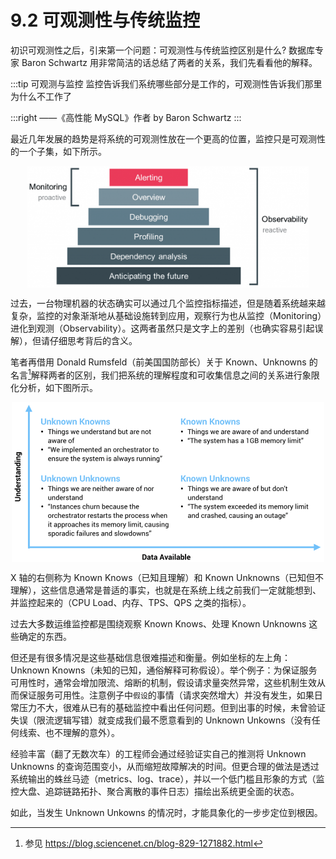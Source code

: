 # 9.2 可观测性与传统监控

初识可观测性之后，引来第一个问题：可观测性与传统监控区别是什么? 数据库专家 Baron Schwartz 用非常简洁的话总结了两者的关系，我们先看看他的解释。

:::tip 可观测与监控
监控告诉我们系统哪些部分是工作的，可观测性告诉我们那里为什么不工作了

:::right
——《高性能 MySQL》作者 by Baron Schwartz 
:::

最近几年发展的趋势是将系统的可观测性放在一个更高的位置，监控只是可观测性的一个子集，如下所示。

<div  align="center">
	<img src="../assets/Monitoring-vs-Observability.png" width = "450"  align=center />
</div>


过去，一台物理机器的状态确实可以通过几个监控指标描述，但是随着系统越来越复杂，监控的对象渐渐地从基础设施转到应用，观察行为也从监控（Monitoring）进化到观测（Observability）。这两者虽然只是文字上的差别（也确实容易引起误解），但请仔细思考背后的含义。

笔者再借用 Donald Rumsfeld（前美国国防部长）关于 Known、Unknowns 的名言[^1]解释两者的区别，我们把系统的理解程度和可收集信息之间的关系进行象限化分析，如下图所示。

<div  align="center">
	<img src="../assets/observability-knowns.png" width = "500"  align=center />
</div>

X 轴的右侧称为 Known Knows（已知且理解）和 Known Unknowns（已知但不理解），这些信息通常是普适的事实，也就是在系统上线之前我们一定就能想到、并监控起来的（CPU Load、内存、TPS、QPS 之类的指标）。

过去大多数运维监控都是围绕观察 Known Knows、处理 Known Unknowns 这些确定的东西。

但还是有很多情况是这些基础信息很难描述和衡量。例如坐标的左上角：Unknown Knowns（未知的已知，通俗解释可称假设）。举个例子：为保证服务可用性时，通常会增加限流、熔断的机制，假设请求量突然异常，这些机制生效从而保证服务可用性。注意例子中`假设`的事情（请求突然增大）并没有发生，如果日常压力不大，很难从已有的基础监控中看出任何问题。但到出事的时候，未曾验证失误（限流逻辑写错）就变成我们最不愿意看到的 Unknown Unkowns（没有任何线索、也不理解的意外）。

经验丰富（翻了无数次车）的工程师会通过经验证实自己的推测将 Unknown Unknowns 的查询范围变小，从而缩短故障解决的时间。但更合理的做法是透过系统输出的蛛丝马迹（metrics、log、trace），并以一个低门槛且形象的方式（监控大盘、追踪链路拓扑、聚合离散的事件日志）描绘出系统更全面的状态。

如此，当发生 Unknown Unkowns 的情况时，才能具象化的一步步定位到根因。



[^1]: 参见 https://blog.sciencenet.cn/blog-829-1271882.html